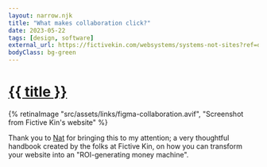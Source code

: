 ```yaml
---
layout: narrow.njk
title: "What makes collaboration click?"
date: 2023-05-22
tags: [design, software]
external_url: https://fictivekin.com/websystems/systems-not-sites?ref=daniel.pizza
bodyClass: bg-green
---
```


<h1><a href="{{ external_url }}">{{ title }}</a></h1>

{% retinaImage "src/assets/links/figma-collaboration.avif", "Screenshot from Fictive Kin's website" %}

Thank you to [Nat](http://ndevalliere.com/?ref=daniel.pizza "Nathalie de Valliere") for bringing this to my attention; a very thoughtful handbook created by the folks at Fictive Kin, on how you can transform your website into an "ROI-generating money machine".
